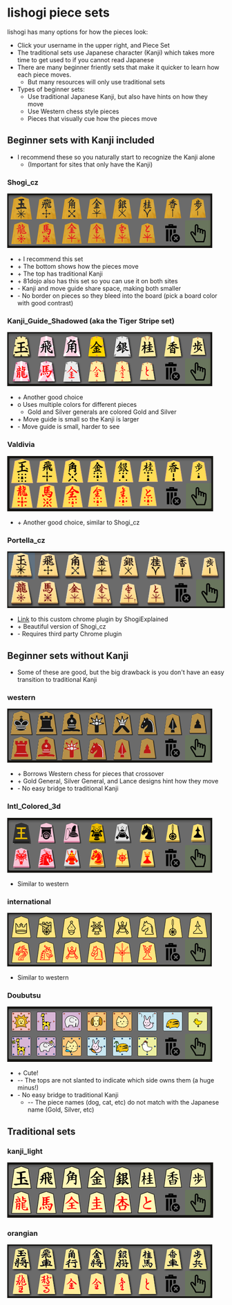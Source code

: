 # lishogi piece sets
lishogi has many options for how the pieces look:
  * Click your username in the upper right, and Piece Set
  * The traditional sets use Japanese character (Kanji) which takes more time to get used to if you cannot read Japanese
  * There are many beginner friently sets that make it quicker to learn how each piece moves.
    * But many resources will only use traditional sets
  * Types of beginner sets:
    * Use traditional Japanese Kanji, but also have hints on how they move
    * Use Western chess style pieces
    * Pieces that visually cue how the pieces move

## Beginner sets with Kanji included
* I recommend these so you naturally start to recognize the Kanji alone
  * (Important for sites that only have the Kanji)

### Shogi_cz
![](media/lishogi_sets/Shogi_cz.png)
  * \+ I recommend this set
  * \+ The bottom shows how the pieces move
  * \+ The top has traditional Kanji
  * \+ 81dojo also has this set so you can use it on both sites
  * \- Kanji and move guide share space, making both smaller
  * \- No border on pieces so they bleed into the board (pick a board color with good contrast)

### Kanji_Guide_Shadowed (aka the Tiger Stripe set)
![](media/lishogi_sets/Kanji_Guide_Shadowed.png)
  * \+ Another good choice
  * o Uses multiple colors for different pieces
    * Gold and Silver generals are colored Gold and Silver
  * \+ Move guide is small so the Kanji is larger
  * \- Move guide is small, harder to see

### Valdivia
![](media/lishogi_sets/Valdivia.png)
  * \+ Another good choice, similar to Shogi_cz

### Portella_cz
![](media/lishogi_sets/portella_cz.png)
  * [Link](https://userstyles.org/styles/241246/portella-cz) to this custom chrome plugin by ShogiExplained 
  * \+ Beautiful version of Shogi_cz
  * \- Requires third party Chrome plugin

## Beginner sets without Kanji
* Some of these are good, but the big drawback is you don't have an easy transition to traditional Kanji

### western
![](media/lishogi_sets/western.png)
  * \+ Borrows Western chess for pieces that crossover
  * \+ Gold General, Silver General, and Lance designs hint how they move
  * \- No easy bridge to traditional Kanji

### Intl_Colored_3d
![](media/lishogi_sets/Intl_Colored_3D.png)
  * Similar to western

### international
![](media/lishogi_sets/international.png)
  * Similar to western
  
### Doubutsu
![](media/lishogi_sets/doubutsu.png)
  * \+ Cute!
  * \-- The tops are not slanted to indicate which side owns them (a huge minus!)
  * \- No easy bridge to traditional Kanji
    * \-- The piece names (dog, cat, etc) do not match with the Japanese name (Gold, Silver, etc)

## Traditional sets
### kanji_light
![](media/lishogi_sets/kanji_light.png)

### orangian
![](media/lishogi_sets/orangain.png)

